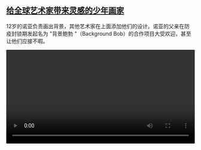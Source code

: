<!--1615910179000-->
[给全球艺术家带来灵感的少年画家](https://www.dw.com/zh/%E7%BB%99%E5%85%A8%E7%90%83%E8%89%BA%E6%9C%AF%E5%AE%B6%E5%B8%A6%E6%9D%A5%E7%81%B5%E6%84%9F%E7%9A%84%E5%B0%91%E5%B9%B4%E7%94%BB%E5%AE%B6/a-56889347)
------

<p>12岁的诺亚负责画出背景，其他艺术家在上面添加他们的设计。诺亚的父亲在防疫封锁期发起名为 "背景鲍勃 "（Background Bob）的合作项目大受欢迎，甚至让他们应接不暇。</small></p><video src="https://tvdownloaddw-a.akamaihd.net/dwtv_video/flv/vdt_zh/2021/bchi210316_001_noah_sd_sor.mp4" controls style="width:100%"></video>
